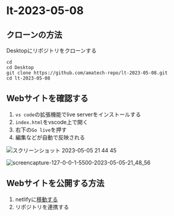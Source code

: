 # lt-2023-05-08
## クローンの方法
Desktopにリポジトリをクローンする
```
cd 
cd Desktop 
git clone https://github.com/amatech-repo/lt-2023-05-08.git
cd lt-2023-05-08
```

## Webサイトを確認する
1. `vs code`の拡張機能でlive serverをインストールする
2. `index.html`をvscode上で開く
4. 右下の`Go live`を押す
5. 編集などが自動で反映される

![スクリーンショット 2023-05-05 21 44 45](https://user-images.githubusercontent.com/67742985/236460892-a6bfab37-45a4-4f92-962e-f8aa6e3aa71e.png)

![screencapture-127-0-0-1-5500-2023-05-05-21_48_56](https://user-images.githubusercontent.com/67742985/236461877-6bad71e9-9d44-4085-9f7a-78a46a8e9a54.png)

## Webサイトを公開する方法
1. netlifyに[移動する](https://app.netlify.com/teams/yk-mt12/overview)
2. リポジトリを連携する
